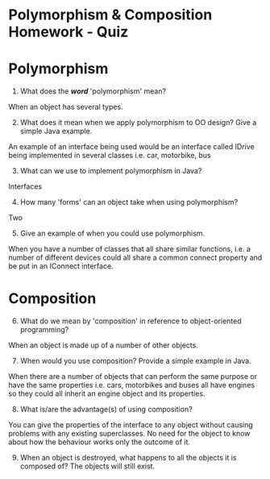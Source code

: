 # Polymorphism & Composition Homework - Quiz

# Polymorphism

1. What does the ___word___ 'polymorphism' mean?

When an object has several types.


2. What does it mean when we apply polymorphism to OO design? Give a simple Java example.

An example of an interface being used would be an interface called IDrive being implemented in several classes i.e. car, motorbike, bus


3. What can we use to implement polymorphism in Java?

Interfaces


4. How many 'forms' can an object take when using polymorphism?

Two

5. Give an example of when you could use polymorphism.

When you have a number of classes that all share similar functions, i.e. a number of different devices could all share a common connect property and be put in an IConnect interface.


# Composition

6. What do we mean by 'composition' in reference to object-oriented programming?

When an object is made up of a number of other objects.


7. When would you use composition? Provide a simple example in Java.

When there are a number of objects that can perform the same purpose or have
the same properties i.e. cars, motorbikes and buses all have engines so they could
all inherit an engine object and its properties.


8. What is/are the advantage(s) of using composition?

You can give the properties of the interface to any object without causing
problems with any existing superclasses.
No need for the object to know about how the behaviour works only the outcome of
it.


9. When an object is destroyed, what happens to all the objects it is composed of?
The objects will still exist.
